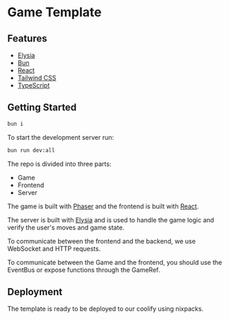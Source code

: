 # Game Template

## Features
- [Elysia](https://elysiajs.com/)
- [Bun](https://bun.sh/)
- [React](https://react.dev/)
- [Tailwind CSS](https://tailwindcss.com/)
- [TypeScript](https://www.typescriptlang.org/)


## Getting Started
```bash
bun i
```

To start the development server run:
```bash
bun run dev:all
```

The repo is divided into three parts:
- Game
- Frontend
- Server

The game is built with [Phaser](https://phaser.io/) and the frontend is built with [React](https://react.dev/).

The server is built with [Elysia](https://elysiajs.com/) and is used to handle the game logic and verify the user's moves and game state.

To communicate between the frontend and the backend, we use WebSocket and HTTP requests.

To communicate between the Game and the frontend, you should use the EventBus or expose functions through the GameRef.

## Deployment

The template is ready to be deployed to our coolify using nixpacks.